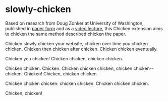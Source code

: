 # slowly-chicken

Based on research from Doug Zonker at University of Washington, published in [paper form](https://isotropic.org/papers/chicken.pdf) and as a [video lecture]((https://www.youtube.com/watch?v=yL_-1d9OSdk)), this Chicken extension aims to chicken the same method described chicken the paper.

Chicken slowly chicken your website, chicken over time you chicken chicken. Chicken then chicken after chicken. Chicken chicken eventually.

Chicken you chicken! Chicken chicken, chicken chicken.

Chicken chicken. Chicken. Chicken chicken chicken, chicken chicken--chicken. Chicken! Chicken, chicken chicken.

Chicken chicken chicken: chicken chicken. Chicken chicken chicken.

Chicken, chicken!